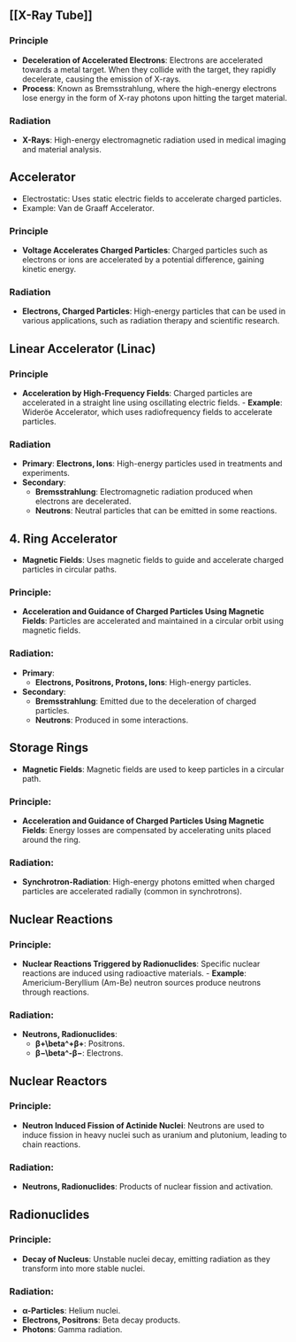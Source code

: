 ## [[X-Ray Tube]]
### Principle
-  **Deceleration of Accelerated Electrons**: Electrons are accelerated towards a metal target. When they collide with the target, they rapidly decelerate, causing the emission of X-rays.
- **Process**: Known as Bremsstrahlung, where the high-energy electrons lose energy in the form of X-ray photons upon hitting the target material.
### Radiation
- **X-Rays**: High-energy electromagnetic radiation used in medical imaging and material analysis.
## Accelerator
- Electrostatic: Uses static electric fields to accelerate charged particles.
- Example: Van de Graaff Accelerator.
### Principle
- **Voltage Accelerates Charged Particles**: Charged particles such as electrons or ions are accelerated by a potential difference, gaining kinetic energy.
### Radiation
- **Electrons, Charged Particles**: High-energy particles that can be used in various applications, such as radiation therapy and scientific research.
## Linear Accelerator (Linac)
### Principle
- **Acceleration by High-Frequency Fields**: Charged particles are accelerated in a straight line using oscillating electric fields.
        - **Example**: Wideröe Accelerator, which uses radiofrequency fields to accelerate particles.
### Radiation
- **Primary**: **Electrons, Ions**: High-energy particles used in treatments and experiments.
- **Secondary**:
	- **Bremsstrahlung**: Electromagnetic radiation produced when electrons are decelerated.
	- **Neutrons**: Neutral particles that can be emitted in some reactions.
## 4. Ring Accelerator
- **Magnetic Fields**: Uses magnetic fields to guide and accelerate charged particles in circular paths.
### Principle:
- **Acceleration and Guidance of Charged Particles Using Magnetic Fields**: Particles are accelerated and maintained in a circular orbit using magnetic fields.
### Radiation:
- **Primary**:
    - **Electrons, Positrons, Protons, Ions**: High-energy particles.
- **Secondary**:
	- **Bremsstrahlung**: Emitted due to the deceleration of charged particles.
	- **Neutrons**: Produced in some interactions.

## Storage Rings
- **Magnetic Fields**: Magnetic fields are used to keep particles in a circular path.
### Principle:
 - **Acceleration and Guidance of Charged Particles Using Magnetic Fields**: Energy losses are compensated by accelerating units placed around the ring.
### Radiation:
- **Synchrotron-Radiation**: High-energy photons emitted when charged particles are accelerated radially (common in synchrotrons).
## Nuclear Reactions
### Principle:
- **Nuclear Reactions Triggered by Radionuclides**: Specific nuclear reactions are induced using radioactive materials.
        - **Example**: Americium-Beryllium (Am-Be) neutron sources produce neutrons through reactions.
### Radiation:
- **Neutrons, Radionuclides**:
	- **β+\beta^+β+**: Positrons.
	- **β−\beta^-β−**: Electrons.
## Nuclear Reactors
### Principle:
- **Neutron Induced Fission of Actinide Nuclei**: Neutrons are used to induce fission in heavy nuclei such as uranium and plutonium, leading to chain reactions.
### Radiation:
- **Neutrons, Radionuclides**: Products of nuclear fission and activation.
## **Radionuclides**
### Principle:
- **Decay of Nucleus**: Unstable nuclei decay, emitting radiation as they transform into more stable nuclei.
### Radiation:
- **α-Particles**: Helium nuclei.
- **Electrons, Positrons**: Beta decay products.
- **Photons**: Gamma radiation.